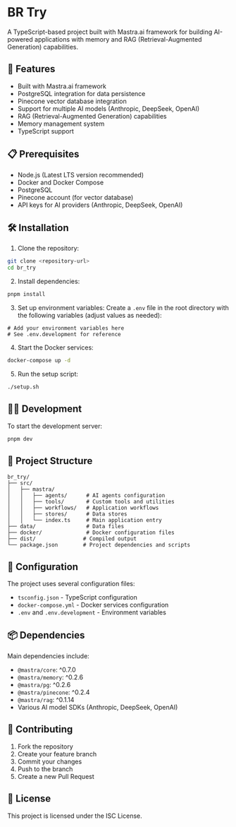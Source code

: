 # BR Try

A TypeScript-based project built with Mastra.ai framework for building AI-powered applications with memory and RAG (Retrieval-Augmented Generation) capabilities.

## 🚀 Features

- Built with Mastra.ai framework
- PostgreSQL integration for data persistence
- Pinecone vector database integration
- Support for multiple AI models (Anthropic, DeepSeek, OpenAI)
- RAG (Retrieval-Augmented Generation) capabilities
- Memory management system
- TypeScript support

## 📋 Prerequisites

- Node.js (Latest LTS version recommended)
- Docker and Docker Compose
- PostgreSQL
- Pinecone account (for vector database)
- API keys for AI providers (Anthropic, DeepSeek, OpenAI)

## 🛠️ Installation

1. Clone the repository:
```bash
git clone <repository-url>
cd br_try
```

2. Install dependencies:
```bash
pnpm install
```

3. Set up environment variables:
Create a `.env` file in the root directory with the following variables (adjust values as needed):
```env
# Add your environment variables here
# See .env.development for reference
```

4. Start the Docker services:
```bash
docker-compose up -d
```

5. Run the setup script:
```bash
./setup.sh
```

## 🏃‍♂️ Development

To start the development server:

```bash
pnpm dev
```

## 📁 Project Structure

```
br_try/
├── src/
│   ├── mastra/
│   │   ├── agents/      # AI agents configuration
│   │   ├── tools/       # Custom tools and utilities
│   │   ├── workflows/   # Application workflows
│   │   ├── stores/      # Data stores
│   │   └── index.ts     # Main application entry
├── data/                # Data files
├── docker/              # Docker configuration files
├── dist/               # Compiled output
└── package.json        # Project dependencies and scripts
```

## 🔧 Configuration

The project uses several configuration files:

- `tsconfig.json` - TypeScript configuration
- `docker-compose.yml` - Docker services configuration
- `.env` and `.env.development` - Environment variables

## 📦 Dependencies

Main dependencies include:

- `@mastra/core`: ^0.7.0
- `@mastra/memory`: ^0.2.6
- `@mastra/pg`: ^0.2.6
- `@mastra/pinecone`: ^0.2.4
- `@mastra/rag`: ^0.1.14
- Various AI model SDKs (Anthropic, DeepSeek, OpenAI)

## 🤝 Contributing

1. Fork the repository
2. Create your feature branch
3. Commit your changes
4. Push to the branch
5. Create a new Pull Request

## 📄 License

This project is licensed under the ISC License. 